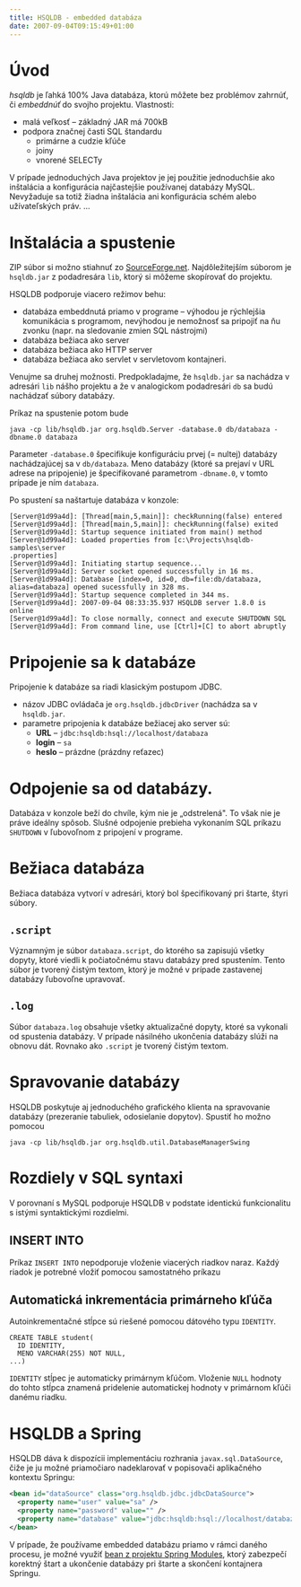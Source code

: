 ```yaml
---
title: HSQLDB - embedded databáza
date: 2007-09-04T09:15:49+01:00
---
```

# Úvod
*hsqldb* je ľahká 100% Java databáza, ktorú môžete bez problémov zahrnúť, či *embeddnúť* do svojho projektu.
Vlastnosti:

* malá veľkosť – základný JAR má 700kB
* podpora značnej časti SQL štandardu
    * primárne a cudzie kľúče
    * joiny 
    * vnorené SELECTy

V prípade jednoduchých Java projektov je jej použitie jednoduchšie ako inštalácia a konfigurácia najčastejšie používanej databázy MySQL. Nevyžaduje sa totiž žiadna inštalácia ani konfigurácia schém alebo užívateľských práv.
...

# Inštalácia a spustenie
ZIP súbor si možno stiahnuť zo [SourceForge.net](http://sourceforge.net/project/showfiles.php?group_id=23316 ). Najdôležitejším súborom je `hsqldb.jar` z podadresára `lib`, ktorý si môžeme skopírovať do projektu. 

HSQLDB podporuje viacero režimov behu:

* databáza embeddnutá priamo v programe – výhodou je rýchlejšia komunikácia s programom, nevýhodou je nemožnosť sa pripojiť na ňu zvonku (napr. na sledovanie zmien SQL nástrojmi)
* databáza bežiaca ako server
* databáza bežiaca ako HTTP server
* databáza bežiaca ako servlet v servletovom kontajneri.

Venujme sa druhej možnosti.
Predpokladajme, že `hsqldb.jar` sa nachádza v adresári `lib` nášho projektu a že v analogickom podadresári `db` sa budú nachádzať súbory databázy.

Príkaz na spustenie potom bude
```
java -cp lib/hsqldb.jar org.hsqldb.Server -database.0 db/databaza -dbname.0 databaza
```
Parameter `-database.0` špecifikuje konfiguráciu prvej (= nultej) databázy nachádzajúcej sa v `db/databaza`. Meno databázy (ktoré sa prejaví v URL adrese na pripojenie) je špecifikované parametrom `-dbname.0`, v tomto prípade je ním `databaza`.

Po spustení sa naštartuje databáza v konzole:
```
[Server@1d99a4d]: [Thread[main,5,main]]: checkRunning(false) entered
[Server@1d99a4d]: [Thread[main,5,main]]: checkRunning(false) exited
[Server@1d99a4d]: Startup sequence initiated from main() method
[Server@1d99a4d]: Loaded properties from [c:\Projects\hsqldb-samples\server
.properties]
[Server@1d99a4d]: Initiating startup sequence...
[Server@1d99a4d]: Server socket opened successfully in 16 ms.
[Server@1d99a4d]: Database [index=0, id=0, db=file:db/databaza, alias=databaza] opened sucessfully in 328 ms.
[Server@1d99a4d]: Startup sequence completed in 344 ms.
[Server@1d99a4d]: 2007-09-04 08:33:35.937 HSQLDB server 1.8.0 is online
[Server@1d99a4d]: To close normally, connect and execute SHUTDOWN SQL
[Server@1d99a4d]: From command line, use [Ctrl]+[C] to abort abruptly
```
# Pripojenie sa k databáze
Pripojenie k databáze sa riadi klasickým postupom JDBC.

* názov JDBC ovládača je `org.hsqldb.jdbcDriver` (nachádza sa v `hsqldb.jar`.
* parametre pripojenia k databáze bežiacej ako server sú:
    * **URL** – `jdbc:hsqldb:hsql://localhost/databaza`
    * **login** – `sa`
    * **heslo** – prázdne (prázdny reťazec)

# Odpojenie sa od databázy.
Databáza v konzole beží do chvíle, kým nie je „odstrelená". To však nie je práve ideálny spôsob. Slušné odpojenie prebieha vykonaním SQL príkazu `SHUTDOWN` v ľubovoľnom z pripojení v programe.

# Bežiaca databáza
Bežiaca databáza vytvorí v adresári, ktorý bol špecifikovaný pri štarte, štyri súbory. 
## `.script`
Významným je súbor `databaza.script`, do ktorého sa zapisujú všetky dopyty, ktoré viedli k počiatočnému stavu databázy pred spustením. Tento súbor je tvorený čistým textom, ktorý je možné v prípade zastavenej databázy ľubovoľne upravovať.
## `.log`
Súbor `databaza.log` obsahuje všetky aktualizačné dopyty, ktoré sa vykonali od spustenia databázy. V prípade násilného ukončenia databázy slúži na obnovu dát. Rovnako ako `.script` je tvorený čistým textom.

# Spravovanie databázy
HSQLDB poskytuje aj jednoduchého grafického klienta na spravovanie databázy (prezeranie tabuliek, odosielanie dopytov). Spustiť ho možno pomocou
```
java -cp lib/hsqldb.jar org.hsqldb.util.DatabaseManagerSwing
```

# Rozdiely v SQL syntaxi
V porovnaní s MySQL podporuje HSQLDB v podstate identickú funkcionalitu s istými syntaktickými rozdielmi.
## INSERT INTO
Príkaz `INSERT INTO` nepodporuje vloženie viacerých riadkov naraz. Každý riadok je potrebné vložiť pomocou samostatného príkazu
## Automatická inkrementácia primárneho kľúča
Autoinkrementačné stĺpce sú riešené pomocou dátového typu `IDENTITY`.
```
CREATE TABLE student(
  ID IDENTITY, 
  MENO VARCHAR(255) NOT NULL, 
...)
```
`IDENTITY` stĺpec je automaticky primárnym kľúčom. Vloženie `NULL` hodnoty do tohto stĺpca znamená pridelenie automatickej hodnoty v primárnom kľúči danému riadku.

# HSQLDB a Spring
HSQLDB dáva k dispozícii implementáciu rozhrania `javax.sql.DataSource`, čiže je ju možné priamočiaro nadeklarovať v popisovači aplikačného kontextu Springu:
```xml
<bean id="dataSource" class="org.hsqldb.jdbc.jdbcDataSource">
  <property name="user" value="sa" />
  <property name="password" value="" />
  <property name="database" value="jdbc:hsqldb:hsql://localhost/databaza" />
</bean>
```
V prípade, že používame embedded databázu priamo v rámci daného procesu, je možné využiť [bean z projektu Spring Modules](https://springmodules.dev.java.net/source/browse/springmodules/sandbox/src/org/springmodules/db/hsqldb/ServerBean.java?rev=1.1&view=markup ), ktorý zabezpečí korektný štart a ukončenie databázy pri štarte a skončení kontajnera Springu.
